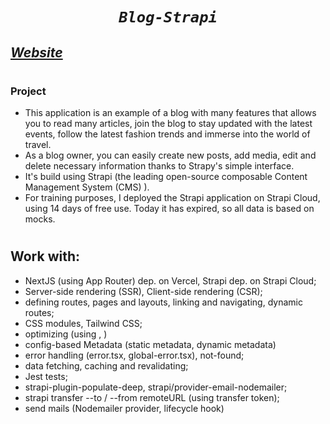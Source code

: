 # <p align="center"> _*`Blog-Strapi`*_ </p>

## [_Website_](https://blog-strapi-zeta.vercel.app/)

#

### Project

- This application is an example of a blog with many features that allows you to read many articles, join the blog to stay updated with the latest events, follow the latest fashion trends and immerse into the world of travel.
- As a blog owner, you can easily create new posts, add media, edit and delete necessary information thanks to Strapy's simple interface.
- It's build using Strapi (the leading open-source composable Content Management System (CMS) ).
- For training purposes, I deployed the Strapi application on Strapi Cloud, using 14 days of free use. Today it has expired, so all data is based on mocks.

#

## Work with:

- NextJS (using App Router) dep. on Vercel, Strapi dep. on Strapi Cloud;
- Server-side rendering (SSR), Client-side rendering (CSR);
- defining routes, pages and layouts, linking and navigating, dynamic routes;
- CSS modules, Tailwind CSS;
- optimizing (using <Link>, <Image>)
- config-based Metadata (static metadata, dynamic metadata)
- error handling (error.tsx, global-error.tsx), not-found;
- data fetching, caching and revalidating;
- Jest tests;
- strapi-plugin-populate-deep, strapi/provider-email-nodemailer;
- strapi transfer --to / --from remoteURL (using transfer token);
- send mails (Nodemailer provider, lifecycle hook)
